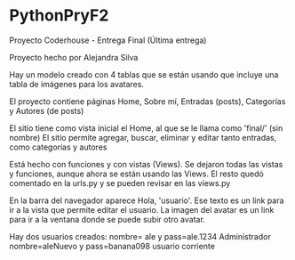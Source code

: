 # PythonPryF2

Proyecto Coderhouse - Entrega Final (Última entrega)

Proyecto hecho por Alejandra Silva

Hay un modelo creado con 4 tablas que se están usando que incluye una tabla de imágenes para los avatares.

El proyecto contiene páginas Home, Sobre mí, Entradas (posts), Categorías y Autores (de posts)

El sitio tiene como vista inicial el Home, al que se le llama como 'final/' (sin nombre)
El sitio permite agregar, buscar, eliminar y editar tanto entradas, como categorías y autores

Está hecho con funciones y con vistas (Views). Se dejaron todas las vistas y funciones, aunque ahora se están usando las Views. 
El resto quedó comentado en la urls.py y se pueden revisar en las views.py 

En la barra del navegador aparece Hola, 'usuario'. Ese texto es un link para ir a la vista que permite editar el usuario. 
La imagen del avatar es un link para ir a la ventana donde se puede subir otro avatar.

Hay dos usuarios creados:
nombre= ale y pass=ale.1234 Administrador
nombre=aleNuevo y pass=banana098 usuario corriente 
